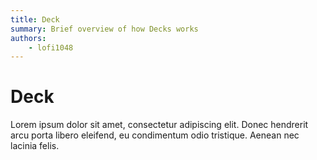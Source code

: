 ```yaml
---
title: Deck
summary: Brief overview of how Decks works
authors:
    - lofi1048
---
```


# Deck

Lorem ipsum dolor sit amet, consectetur adipiscing elit. Donec hendrerit arcu porta libero eleifend, eu condimentum odio tristique. Aenean nec lacinia felis.